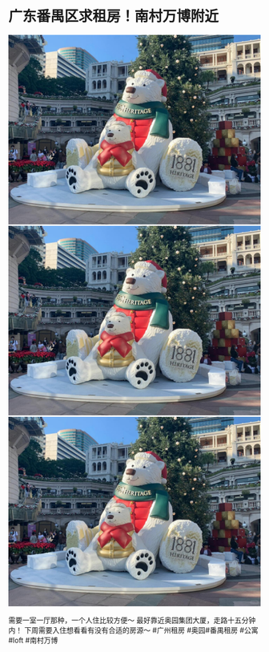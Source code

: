 # 广东番禺区求租房！南村万博附近

![](img/f119dcce-40b7-413f-bb80-2e7ea7ddaaae.jpg)
![](img/2a2e596e-f903-4fa3-afbe-79b8ed8113cf.jpg)
![](img/948b6f14-2494-41bf-a373-3cf4302aea57.jpg)

需要一室一厅那种，一个人住比较方便～
最好靠近奥园集团大厦，走路十五分钟内！
下周需要入住想看看有没有合适的房源～
#广州租房 #奥园#番禺租房 #公寓 #loft #南村万博